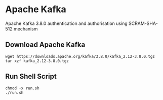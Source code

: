 # Apache Kafka

Apache Kafka 3.8.0 authentication and authorisation using SCRAM-SHA-512 mechanism

## Download Apache Kafka

```cli
wget https://downloads.apache.org/kafka/3.8.0/kafka_2.12-3.8.0.tgz
tar xzf kafka_2.12-3.8.0.tgz
```

## Run Shell Script

```cmd
chmod +x run.sh
./run.sh
```